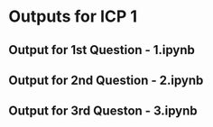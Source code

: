 # Outputs for ICP 1
## Output for 1st Question - 1.ipynb

## Output for 2nd Question - 2.ipynb

## Output for 3rd Queston - 3.ipynb

